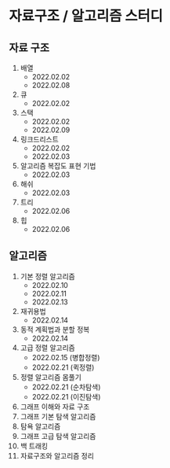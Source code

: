 # 자료구조 / 알고리즘 스터디
## 자료 구조

1. 배열 
   - 2022.02.02
   - 2022.02.08
2. 큐
   - 2022.02.02
3. 스택
    - 2022.02.02
    - 2022.02.09
4. 링크드리스트
    - 2022.02.02
    - 2022.02.03
5. 알고리즘 복잡도 표현 기법
    - 2022.02.03
6. 해쉬
    - 2022.02.03
7. 트리
    - 2022.02.06
8. 힙
    - 2022.02.06


## 알고리즘

1. 기본 정렬 알고리즘
   - 2022.02.10
   - 2022.02.11
   - 2022.02.13
3. 재귀용법
   - 2022.02.14
5. 동적 계획법과 분할 정복
   - 2022.02.14
7. 고급 정렬 알고리즘
   - 2022.02.15 (병합정렬)
   - 2022.02.21 (퀵정렬)
9. 정렬 알고리즘 몸풀기
   - 2022.02.21 (순차탐색)
   - 2022.02.21 (이진탐색)
11. 그래프 이해와 자료 구조
12. 그래프 기본 탐색 알고리즘
13. 탐욕 알고리즘
14. 그래프 고급 탐색 알고리즘
15. 백 트래킹
16. 자료구조와 알고리즘 정리
